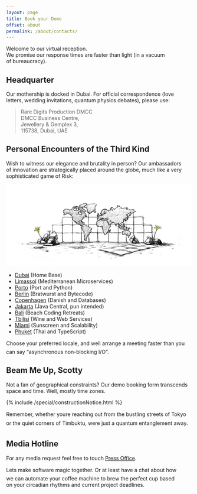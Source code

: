 ```yaml
---
layout: page
title: Book your Demo
offset: about
permalink: /about/contacts/
---
```


Welcome to&nbsp;our virtual reception.   
We&nbsp;promise our response times are faster than light (in&nbsp;a&nbsp;vacuum of&nbsp;bureaucracy).

## Headquarter
Our mothership is&nbsp;docked in&nbsp;Dubai. For official correspondence (love letters, wedding invitations, quantum physics debates), please use:


> Rare Digits Production DMCC<br>
DMCC Business Centre,<br>
Jewellery & Gemplex 3,<br>
115738, Dubai, UAE

## Personal Encounters of the Third Kind

Wish to&nbsp;witness our elegance and brutality in&nbsp;person? Our ambassadors of&nbsp;innovation are strategically placed around the globe, much like a&nbsp;very sophisticated game of&nbsp;Risk:

<div class="full-width">
  <img src="/assets/img/illustrations/world_map_contacts.jpg" />
</div>

<div class="List ListTwoColumns">
   <ul>
      <li><a href="">Dubai</a> (Home Base)</li>
      <li><a href="">Limassol</a> (Mediterranean Microservices)</li>
      <li><a href="">Porto</a> (Port and Python)</li>
      <li><a href="">Berlin</a> (Bratwurst and Bytecode)</li>
      <li><a href="">Copenhagen</a> (Danish and Databases)</li>
      <li><a href="">Jakarta</a> (Java Central, pun intended)</li>
      <li><a href="">Bali</a> (Beach Coding Retreats)</li>
      <li><a href="">Tbilisi</a> (Wine and Web Services)</li>
      <li><a href="">Miami</a> (Sunscreen and Scalability)</li>
      <li><a href="">Phuket</a> (Thai and TypeScript)</li>
   </ul>
</div>

Choose your preferred locale, and we&#146;ll arrange a&nbsp;meeting faster than you can say &ldquo;asynchronous non-blocking I/O&rdquo;.

## Beam Me Up, Scotty

Not a&nbsp;fan of&nbsp;geographical constraints? Our demo booking form transcends space and time. Well, mostly time zones.

<div class="Space">{% include /special/constructionNotice.html %}</div>

Remember, whether you&#146;re reaching out from the bustling streets of&nbsp;Tokyo or&nbsp;the quiet corners of&nbsp;Timbuktu, we&#146;re just a&nbsp;quantum entanglement away.

## Media Hotline

For any media request feel free to touch <a href="mailto:pr@raredigits.io">Press Office</a>.

<div class="ContentSeparator"></div>

Let&#146;s make software magic together. Or&nbsp;at&nbsp;least have a&nbsp;chat about how we&nbsp;can automate your coffee machine to&nbsp;brew the perfect cup based on&nbsp;your circadian rhythms and current project deadlines.

